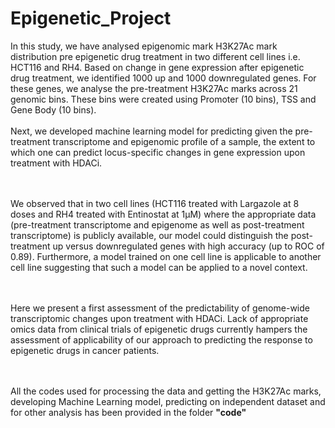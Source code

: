 # Epigenetic_Project

In this study, we have analysed epigenomic mark H3K27Ac mark distribution pre epigenetic drug treatment in two different cell lines i.e. HCT116 and RH4.
Based on change in gene expression after epigenetic drug treatment, we identified 1000 up and 1000 downregulated genes. For these genes, we analyse the pre-treatment H3K27Ac marks across 21 genomic bins. These bins were created using Promoter (10 bins), TSS and Gene Body (10 bins).
<br><br>Next, we developed machine learning model for predicting given the pre-treatment transcriptome and epigenomic profile of a sample, the extent to which one can predict locus-specific changes in gene expression upon treatment with HDACi.

<br><br>We observed that in two cell lines (HCT116 treated with Largazole at 8 doses and RH4 treated with Entinostat at 1µM) where the appropriate data (pre-treatment transcriptome and epigenome as well as post-treatment transcriptome) is publicly available, our model could distinguish the post-treatment up versus downregulated genes with high accuracy (up to ROC of 0.89). Furthermore, a model trained on one cell line is applicable to another cell line suggesting that such a model can be applied to a novel context. 

<br><br>Here we present a first assessment of the predictability of genome-wide transcriptomic changes upon treatment with HDACi. Lack of appropriate omics data from clinical trials of epigenetic drugs currently hampers the assessment of applicability of our approach to predicting the response to epigenetic drugs in cancer patients.

<br><br>All the codes used for processing the data and getting the H3K27Ac marks, developing Machine Learning model, predicting on independent dataset and for other analysis has been provided in the folder **"code"**
